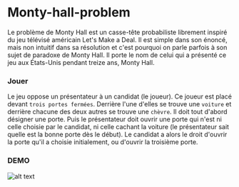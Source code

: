 # Monty-hall-problem

Le problème de Monty Hall est un casse-tête probabiliste librement inspiré du jeu télévisé américain Let's Make a Deal. Il est simple dans son énoncé, mais non intuitif dans sa résolution et c'est pourquoi on parle parfois à son sujet de paradoxe de Monty Hall. Il porte le nom de celui qui a présenté ce jeu aux États-Unis pendant treize ans, Monty Hall.


### Jouer 
Le jeu oppose un présentateur à un candidat (le joueur). 
Ce joueur est placé devant `trois portes fermées`. Derrière l'une d'elles se trouve une `voiture` et derrière chacune des deux autres se trouve une `chèvre`. Il doit tout d'abord désigner une porte. Puis le présentateur doit ouvrir une porte qui n'est ni celle choisie par le candidat, ni celle cachant la voiture (le présentateur sait quelle est la bonne porte dès le début). Le candidat a alors le droit d'ouvrir la porte qu'il a choisie initialement, ou d'ouvrir la troisième porte.

### DEMO

![alt text](https://github.com/raniaAyadi/Monty-hall-problem.git/image/1.png)

